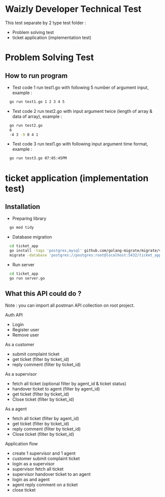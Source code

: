 
# Waizly Developer Technical Test

This test separate by 2 type test folder :
- Problem solving test
- ticket application (implementation test)


# Problem Solving Test
## How to run program

- Test code 1
run test1.go with following 5 number of argument input, example :

```bash
  go run test1.go 1 2 3 4 5
```

- Test code 2
run test2.go with input argument twice (length of array & data of array), example :

```bash
  go run test2.go
  6
  -4 3 -9 0 4 1
```

- Test code 3
run test1.go with following input argument time format, example :

```bash
  go run test3.go 07:05:45PM
```

# ticket application (implementation test)
## Installation

- Preparing library

```bash
  go mod tidy
```

- Database migration

```bash
  cd ticket_app
  go install -tags 'postgres,mysql' github.com/golang-migrate/migrate/v4/cmd/migrate@latest
  migrate -database 'postgres://postgres:root@localhost:5432/ticket_app?sslmode=disable' -path migrations up
```

- Run server

```bash
  cd ticket_app
  go run server.go
```

## What this API could do ?

Note : you can import all postman API collection on root project.

Auth API
- Login
- Register user
- Remove user

As a customer
- submit complaint ticket
- get ticket (filter by ticket_id)
- reply comment (filter by ticket_id)

As a supervisor
- fetch all ticket (optional filter by agent_id & ticket status)
- handover ticket to agent (filter by agent_id)
- get ticket (filter by ticket_id)
- Close ticket (filter by ticket_id)

As a agent
- fetch all ticket (filter by agent_id)
- get ticket (filter by ticket_id)
- reply comment (filter by ticket_id)
- Close ticket (filter by ticket_id)

Application flow
- create 1 supervisor and 1 agent
- customer submit complaint ticket
- login as a supervisor
- supervisor fetch all ticket
- supervisor handover ticket to an agent
- login as and agent
- agent reply comment on a ticket
- close ticket